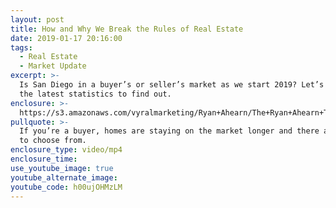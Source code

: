 ```yaml
---
layout: post
title: How and Why We Break the Rules of Real Estate
date: 2019-01-17 20:16:00
tags:
  - Real Estate
  - Market Update
excerpt: >-
  Is San Diego in a buyer’s or seller’s market as we start 2019? Let’s look at
  the latest statistics to find out.
enclosure: >-
  https://s3.amazonaws.com/vyralmarketing/Ryan+Ahearn/The+Ryan+Ahearn+Team-+Whats+the+Latest+News+From+Our+Market+as+We+Begin+2019_.mp4
pullquote: >-
  If you’re a buyer, homes are staying on the market longer and there are more
  to choose from.
enclosure_type: video/mp4
enclosure_time:
use_youtube_image: true
youtube_alternate_image:
youtube_code: h00ujOHMzLM
---
```

